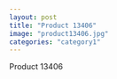 ```yaml
---
layout: post
title: "Product 13406"
image: "product13406.jpg"
categories: "category1"
---
```

Product 13406
